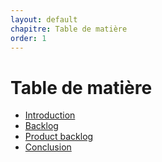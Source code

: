 ```yaml
---
layout: default
chapitre: Table de matière
order: 1
---
```


# Table de matière
      
- [Introduction](#introduction)
- [Backlog](#backlog)
- [Product backlog](#product-backlog)
- [Conclusion](#conclusion)  





<!-- new slide -->
